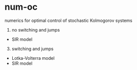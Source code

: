 # num-oc
numerics for optimal control of stochastic Kolmogorov systems

1. no switching and jumps
  - SIR model
3. switching and jumps
  - Lotka-Volterra model
  - SIR model

